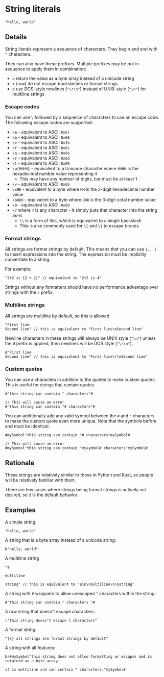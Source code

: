 <!--
Copyright 2024 Sophie Katz

This file is part of the Forge programming language.

Forge is free software: you can redistribute it and/or modify it under the terms of the GNU General
Public License as published by the Free Software Foundation, either version 3 of the License, or
(at your option) any later version.

Forge is distributed in the hope that it will be useful, but WITHOUT ANY WARRANTY; without even the
implied warranty of MERCHANTABILITY or FITNESS FOR A PARTICULAR PURPOSE. See the GNU General Public
License for more details.

You should have received a copy of the GNU General Public License along with Forge. If not, see
<https://www.gnu.org/licenses/>.
-->

# String literals

```
"hello, world"
```

## Details

String literals represent a sequence of characters. They begin and end with `"` characters.

They can also have these prefixes. Multiple prefixes may be put in sequence to apply them in combination:

- `b` return the value as a byte array instead of a unicode string
- `r` (raw) do not escape backslashes or format strings
- `d` use DOS-style newlines (`"\r\n"`) instead of UNIX-style (`"\n"`) for multiline strings

### Escape codes

You can use `\` followed by a sequence of characters to use an escape code. The following escape codes are supported:

- `\a` - equivalent to ASCII `0x07`
- `\b` - equivalent to ASCII `0x08`
- `\e` - equivalent to ASCII `0x1b`
- `\f` - equivalent to ASCII `0x0c`
- `\n` - equivalent to ASCII `0x0a`
- `\r` - equivalent to ASCII `0x0d`
- `\t` - equivalent to ASCII `0x09`
- `\u{HHHH}` - equivalent to a Unicode character where `HHHH` is the hexadecimal number value representing it
    - This may have any number of digits, but must be at least 1
- `\v` - equivalent to ASCII `0x0b`
- `\xHH` - equivalent to a byte where `HH` is the 2-digit hexadecimal number value
- `\oOOO` - equivalent to a byte where `OOO` is the 3-digit octal number value
- `\0` - equivalent to ASCII `0x00`
- `\?` where `?` is any character - it simply puts that character into the string as-is
    - `\\` is a form of this, which is equivalent to a single backslash
    - This is also commonly used for `\{` and `\}` to escape braces

### Format strings

All strings are format strings by default. This means that you can use `{...}` to insert expressions into the string. The expression must be implicitly convertible to a string.

For example:

```
"2+2 is {2 + 2}" // equivalent to "2+2 is 4"
```

Strings without any formatters should have no performance advantage over strings with the `r` prefix.

### Multiline strings

All strings are multiline by default, so this is allowed:

```
"First line
Second line" // this is equivalent to "First line\nSecond line"
```

Newline characters in these strings will always be UNIX style (`"\n"`) unless the `d` prefix is applied, then newlines will be DOS style (`"\r\n"`).

```
d"First line
Second line" // this is equivalent to "First line\r\nSecond line"
```

### Custom quotes

You can use `#` characters in addition to the quotes to make custom quotes. This is useful for strings that contain quotes.

```
#"this string can contain " characters"#

// This will cause an error
#"this string can contain "# characters"#
```

You can additionally add any valid symbol between the `#` and `"` characters to make the custom quote even more unique. Note that the symbols before and must be identical.

```
#mySymbol"this string can contain "# characters"mySymbol#

// This will cause an error
#mySymbol"this string can contain "mysymbol# characters"mySymbol#
```

## Rationale

These strings are relatively similar to those in Python and Rust, so people will be relatively familiar with them.

There are few cases where strings being format strings is actively not desired, so it is the default behavior.

## Examples

A simple string:

```
"hello, world"
```

A string that is a byte array instead of a unicode string:

```
b"hello, world"
```

A multiline string

```
"a

multiline

string" // this is equivalent to "a\n\nmultiline\n\nstring"
```

A string with `#` wrappers to allow unescaped `"` characters within the string:

```
#"this string can contain " characters "#
```

A raw string that doesn't escape characters:

```
r"this string doesn't escape \ characters"
```

A format string:

```
"{x} all strings are format strings by default"
```

A string with all features:

```
br#mySymbol"this string does not allow formatting or escapes and is
returned as a byte array.

it is multiline and can contain " characters."mySymbol#
```

